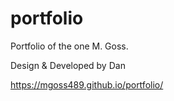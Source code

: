 # portfolio
Portfolio of the one M. Goss.

Design & Developed by Dan

https://mgoss489.github.io/portfolio/